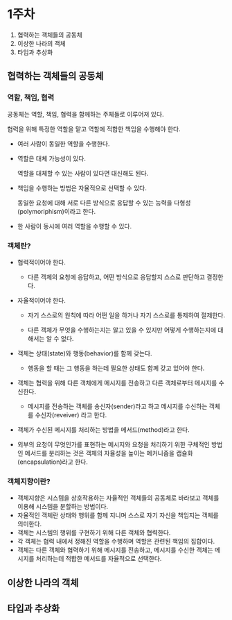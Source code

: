 # 1주차

1. 협력하는 객체들의 공동체
2. 이상한 나라의 객체
3. 타입과 추상화



## 협력하는 객체들의 공동체

### 역할, 책임, 협력

공동체는 역할, 책임, 협력을 함께하는 주체들로 이루어져 있다. 

협력을 위해 특정한 역할을 맡고 역할에 적합한 책임을 수행해야 한다.

- 여러 사람이 동일한 역할을 수행한다.

- 역할은 대체 가능성이 있다. 

  역할을 대체할 수 있는 사람이 있다면 대신해도 된다.

- 책임을 수행하는 방법은 자율적으로 선택할 수 있다.

  동일한 요청에 대해 서로 다른 방식으로 응답할 수 있는 능력을 다형성(polymoriphism)이라고 한다.

- 한 사람이 동시에 여러 역할을 수행할 수 있다. 



### 객체란?

- 협력적이어야 한다. 

  - 다른 객체의 요청에 응답하고, 어떤 방식으로 응답할지 스스로 판단하고 결정한다.

- 자율적이어야 한다.

  - 자기 스스로의 원칙에 따라 어떤 일을 하거나 자기 스스로를 통제하여 절제한다.

  - 다른 객체가 무엇을 수행하는지는 알고 있을 수 있지만 어떻게 수행하는지에 대해서는 알 수 없다.

- 객체는 상태(state)와 행동(behavior)를 함께 갖는다.

  - 행동을 할 때는 그 행동을 하는데 필요한 상태도 함께 갖고 있어야 한다.

- 객체는 협력을 위해 다른 객체에게 메시지를 전송하고 다른 객체로부터 메시지를 수신한다.

  - 메시지를 전송하는 객체를 송신자(sender)라고 하고 메시지를 수신하는 객체를 수신자(reveiver) 라고 한다.

- 객체가 수신된 메시지를 처리하는 방법을 메서드(method)라고 한다. 

- 외부의 요청이 무엇인가를 표현하는 메시지와 요청을 처리하기 위한 구체적인 방법인 메서드를 분리하는 것은 객체의 자율성을 높이는 메커니즘을 캡슐화(encapsulation)라고 한다.



### 객체지향이란?

- 객체지향은 시스템을 상호작용하는 자율적인 객체들의 공동체로 바라보고 객체를 이용해 시스템을 분할하는 방법이다.
- 자율적인 객체란 상태와 행위를 함께 지니며 스스로 자기 자신을 책임지는 객체를 의미한다.
- 객체는 시스템의 행위를 구현하기 위해 다른 객체와 협력한다.
- 각 객체는 협력 내에서 정해진 역할을 수행하며 역할은 관련된 책임의 집합이다.
- 객체는 다른 객체와 협력하기 위해 메시지를 전송하고, 메시지를 수신한 객체는 메시지를 처리하는데 적합한 메서드를 자율적으로 선택한다.



## 이상한 나라의 객체





## 타입과 추상화
